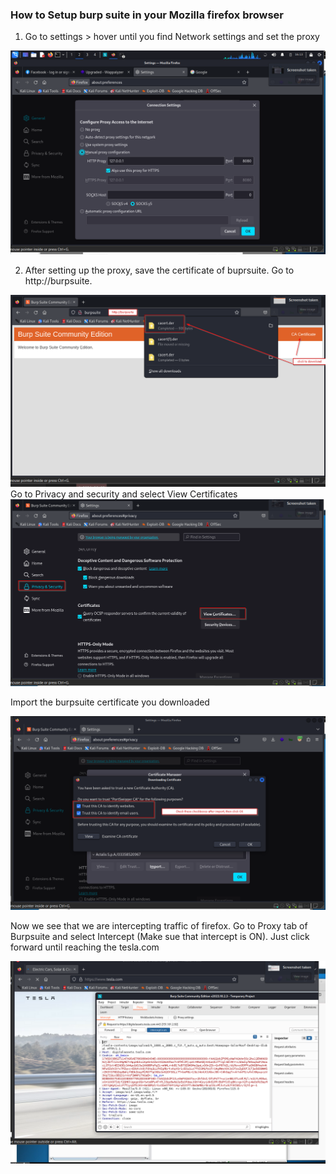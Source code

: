 
### How to Setup burp suite in your Mozilla firefox browser

1. Go to settings > hover until you find Network settings and set the proxy

![Alt](Burpsuite_proxy.png)

2. After setting up the proxy, save the certificate of buprsuite. Go to http://burpsuite.

![Alt](burpsuite_cert.png)
Go to Privacy and security and select View Certificates
![Alt](Mozilla_cert_burpsuite.png)

Import the burpsuite certificate you downloaded

![Alt](trust_cert_burpsuite.png)

Now we see that we are intercepting traffic of firefox. Go to Proxy tab of Burpsuite and select Intercept (Make sue that intercept is ON). Just click forward until reaching the tesla.com


![Alt](Intercept_on.png)